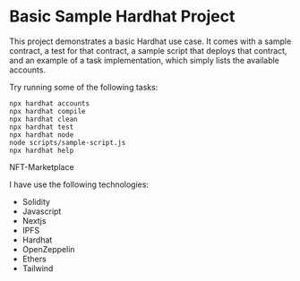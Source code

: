 # Basic Sample Hardhat Project

This project demonstrates a basic Hardhat use case. It comes with a sample contract, a test for that contract, a sample script that deploys that contract, and an example of a task implementation, which simply lists the available accounts.

Try running some of the following tasks:

```shell
npx hardhat accounts
npx hardhat compile
npx hardhat clean
npx hardhat test
npx hardhat node
node scripts/sample-script.js
npx hardhat help
```


NFT-Marketplace

I have use the following technologies:

- Solidity
- Javascript
- Nextjs
- IPFS
- Hardhat
- OpenZeppelin
- Ethers
- Tailwind

